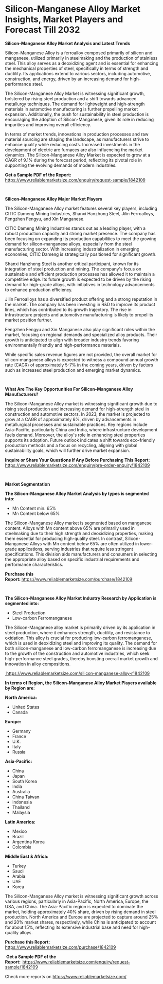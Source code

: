<p><h1>Silicon-Manganese Alloy Market Insights, Market Players and Forecast Till 2032</h1></p><p><strong>Silicon-Manganese Alloy Market Analysis and Latest Trends</strong></p>
<p><p>Silicon-Manganese Alloy is a ferroalloy composed primarily of silicon and manganese, utilized primarily in steelmaking and the production of stainless steel. This alloy serves as a deoxidizing agent and is essential for enhancing the mechanical properties of steel, specifically in terms of strength and ductility. Its applications extend to various sectors, including automotive, construction, and energy, driven by an increasing demand for high-performance steel.</p><p>The Silicon-Manganese Alloy Market is witnessing significant growth, bolstered by rising steel production and a shift towards advanced metallurgy techniques. The demand for lightweight and high-strength materials in automotive manufacturing is further propelling market expansion. Additionally, the push for sustainability in steel production is encouraging the adoption of Silicon-Manganese, given its role in reducing impurities and improving overall efficiency.</p><p>In terms of market trends, innovations in production processes and raw material sourcing are shaping the landscape, as manufacturers strive to enhance quality while reducing costs. Increased investments in the development of electric arc furnaces are also influencing the market dynamics. The Silicon-Manganese Alloy Market is expected to grow at a CAGR of 9.1% during the forecast period, reflecting its pivotal role in supporting the evolving demands of modern industries.</p></p>
<p><strong>Get a Sample PDF of the Report:&nbsp;</strong> <a href="https://www.reliablemarketsize.com/enquiry/request-sample/1842109?utm_campaign=3525&utm_medium=2&utm_source=Github&utm_content=ia&utm_term=26032025&utm_id=silicon-manganese-alloy">https://www.reliablemarketsize.com/enquiry/request-sample/1842109</a></p>
<p>&nbsp;</p>
<p><strong>Silicon-Manganese Alloy Major Market Players</strong></p>
<p><p>The Silicon-Manganese Alloy market features several key players, including CITIC Dameng Mining Industries, Shanxi Hanzhong Steel, Jilin Ferroalloys, Fengzhen Fengyu, and Xin Manganese. </p><p>CITIC Dameng Mining Industries stands out as a leading player, with a robust production capacity and strong market presence. The company has been focusing on expanding its production capabilities to meet the growing demand for silicon-manganese alloys, especially from the steel manufacturing sector. With increasing industrialization in emerging economies, CITIC Dameng is strategically positioned for significant growth.</p><p>Shanxi Hanzhong Steel is another critical participant, known for its integration of steel production and mining. The company's focus on sustainable and efficient production processes has allowed it to maintain a competitive edge. Its future growth is expected to be driven by the rising demand for high-grade alloys, with initiatives in technology advancements to enhance production efficiency.</p><p>Jilin Ferroalloys has a diversified product offering and a strong reputation in the market. The company has been investing in R&D to improve its product lines, which has contributed to its growth trajectory. The rise in infrastructure projects and automotive manufacturing is likely to propel its market position further.</p><p>Fengzhen Fengyu and Xin Manganese also play significant roles within the market, focusing on regional demands and specialized alloy products. Their growth is anticipated to align with broader industry trends favoring environmentally friendly and high-performance materials.</p><p>While specific sales revenue figures are not provided, the overall market for silicon-manganese alloys is expected to witness a compound annual growth rate (CAGR) of approximately 5-7% in the coming years, driven by factors such as increased steel production and emerging market dynamics.</p></p>
<p>&nbsp;</p>
<p><strong>What Are The Key Opportunities For Silicon-Manganese Alloy Manufacturers?</strong></p>
<p><p>The Silicon-Manganese Alloy market is witnessing significant growth due to rising steel production and increasing demand for high-strength steel in construction and automotive sectors. In 2023, the market is projected to grow at a CAGR of approximately 6%, driven by advancements in metallurgical processes and sustainable practices. Key regions include Asia-Pacific, particularly China and India, where infrastructure development fuels demand. Moreover, the alloy's role in enhancing steel properties supports its adoption. Future outlook indicates a shift towards eco-friendly production methods and a focus on recycling, aligning with global sustainability goals, which will further drive market expansion.</p></p>
<p><strong>Inquire or Share Your Questions If Any Before Purchasing This Report:</strong> <a href="https://www.reliablemarketsize.com/enquiry/pre-order-enquiry/1842109?utm_campaign=3525&utm_medium=2&utm_source=Github&utm_content=ia&utm_term=26032025&utm_id=silicon-manganese-alloy">https://www.reliablemarketsize.com/enquiry/pre-order-enquiry/1842109</a></p>
<p>&nbsp;</p>
<p><strong>Market Segmentation</strong></p>
<p><strong>The Silicon-Manganese Alloy Market Analysis by types is segmented into:</strong></p>
<p><ul><li>Mn Content min. 65%</li><li>Mn Content below 65%</li></ul></p>
<p><p>The Silicon-Manganese Alloy market is segmented based on manganese content. Alloys with Mn content above 65% are primarily used in steelmaking due to their high strength and deoxidizing properties, making them essential for producing high-quality steel. In contrast, Silicon-Manganese Alloys with Mn content below 65% are often utilized in lower-grade applications, serving industries that require less stringent specifications. This division aids manufacturers and consumers in selecting the appropriate alloy based on specific industrial requirements and performance characteristics.</p></p>
<p><strong>Purchase this Report:&nbsp;</strong><a href="https://www.reliablemarketsize.com/purchase/1842109?utm_campaign=3525&utm_medium=2&utm_source=Github&utm_content=ia&utm_term=26032025&utm_id=silicon-manganese-alloy">https://www.reliablemarketsize.com/purchase/1842109</a></p>
<p>&nbsp;</p>
<p><strong>The Silicon-Manganese Alloy Market Industry Research by Application is segmented into:</strong></p>
<p><ul><li>Steel Production</li><li>Low-carbon Ferromanganese</li></ul></p>
<p><p>The Silicon-Manganese alloy market is primarily driven by its application in steel production, where it enhances strength, ductility, and resistance to oxidation. This alloy is crucial for producing low-carbon ferromanganese, which is used in deoxidizing steel and improving its quality. The demand for both silicon-manganese and low-carbon ferromanganese is increasing due to the growth of the construction and automotive industries, which seek high-performance steel grades, thereby boosting overall market growth and innovation in alloy compositions.</p></p>
<p><a href="https://www.reliablemarketsize.com/silicon-manganese-alloy-r1842109?utm_campaign=3525&utm_medium=2&utm_source=Github&utm_content=ia&utm_term=26032025&utm_id=silicon-manganese-alloy">&nbsp;https://www.reliablemarketsize.com/silicon-manganese-alloy-r1842109</a></p>
<p><strong>In terms of Region, the Silicon-Manganese Alloy Market Players available by Region are:</strong></p>
<p>
    <p> <strong> North America: </strong>
        <ul>
            <li>United States</li>
            <li>Canada</li>
        </ul>
        </p> 
    <p> <strong> Europe: </strong>
        <ul>
            <li>Germany</li>
            <li>France</li>
            <li>U.K.</li>
            <li>Italy</li>
            <li>Russia</li>
        </ul>
        </p> 
    <p> <strong> Asia-Pacific: </strong>
        <ul>
            <li>China</li>
            <li>Japan</li>
            <li>South Korea</li>
            <li>India</li>
            <li>Australia</li>
            <li>China Taiwan</li>
            <li>Indonesia</li>
            <li>Thailand</li>
            <li>Malaysia</li>
        </ul>
        </p> 
    <p> <strong> Latin America: </strong>
        <ul>
            <li>Mexico</li>
            <li>Brazil</li>
            <li>Argentina Korea</li>
            <li>Colombia</li>
        </ul>
        </p> 
    <p> <strong> Middle East & Africa: </strong>
        <ul>
            <li>Turkey</li>
            <li>Saudi</li>
            <li>Arabia</li>
            <li>UAE</li>
            <li>Korea</li>
        </ul>
    </p>
    </p>
<p><p>The Silicon-Manganese Alloy market is witnessing significant growth across various regions, particularly in Asia-Pacific, North America, Europe, the USA, and China. The Asia-Pacific region is expected to dominate the market, holding approximately 40% share, driven by rising demand in steel production. North America and Europe are projected to capture around 25% and 20% market shares, respectively, while China is anticipated to account for about 15%, reflecting its extensive industrial base and need for high-quality alloys.</p></p>
<p><strong>Purchase this Report: </strong><a href="https://www.reliablemarketsize.com/purchase/1842109?utm_campaign=3525&utm_medium=2&utm_source=Github&utm_content=ia&utm_term=26032025&utm_id=silicon-manganese-alloy">https://www.reliablemarketsize.com/purchase/1842109</a></p>
<p>&nbsp;<strong>Get a Sample PDF of the Report:&nbsp;&nbsp;</strong><a href="https://www.reliablemarketsize.com/enquiry/request-sample/1842109?utm_campaign=3525&utm_medium=2&utm_source=Github&utm_content=ia&utm_term=26032025&utm_id=silicon-manganese-alloy">https://www.reliablemarketsize.com/enquiry/request-sample/1842109</a></p>
<p><strong></strong></p>
<p>Check more reports on <a href="https://www.reliablemarketsize.com/?utm_campaign=3525&utm_medium=2&utm_source=Github&utm_content=ia&utm_term=26032025&utm_id=silicon-manganese-alloy">https://www.reliablemarketsize.com/</a></p>
